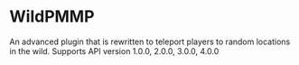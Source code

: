 # WildPMMP
An advanced plugin that is rewritten to teleport players to random locations in the wild.
Supports API version 1.0.0, 2.0.0, 3.0.0, 4.0.0
